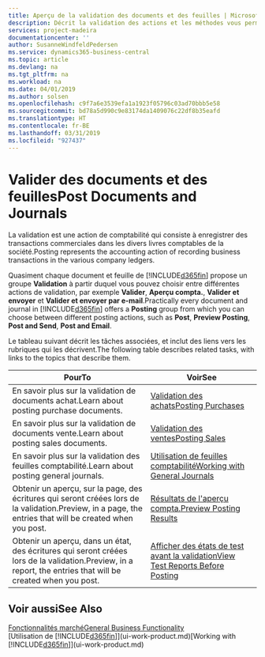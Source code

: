 ```yaml
---
title: Aperçu de la validation des documents et des feuilles | Microsoft Docs
description: Décrit la validation des actions et les méthodes vous permettant de valider des documents et des feuilles.
services: project-madeira
documentationcenter: ''
author: SusanneWindfeldPedersen
ms.service: dynamics365-business-central
ms.topic: article
ms.devlang: na
ms.tgt_pltfrm: na
ms.workload: na
ms.date: 04/01/2019
ms.author: solsen
ms.openlocfilehash: c9f7a6e3539efa1a1923f05796c03ad70bbb5e58
ms.sourcegitcommit: bd78a5d990c9e83174da1409076c22df8b35eafd
ms.translationtype: HT
ms.contentlocale: fr-BE
ms.lasthandoff: 03/31/2019
ms.locfileid: "927437"
---
```

# <a name="post-documents-and-journals"></a><span data-ttu-id="0f3d6-103">Valider des documents et des feuilles</span><span class="sxs-lookup"><span data-stu-id="0f3d6-103">Post Documents and Journals</span></span>
<span data-ttu-id="0f3d6-104">La validation est une action de comptabilité qui consiste à enregistrer des transactions commerciales dans les divers livres comptables de la société.</span><span class="sxs-lookup"><span data-stu-id="0f3d6-104">Posting represents the accounting action of recording business transactions in the various company ledgers.</span></span>

<span data-ttu-id="0f3d6-105">Quasiment chaque document et feuille de [!INCLUDE[d365fin](includes/d365fin_md.md)] propose un groupe **Validation** à partir duquel vous pouvez choisir entre différentes actions de validation, par exemple **Valider**, **Aperçu compta.**, **Valider et envoyer** et **Valider et envoyer par e-mail**.</span><span class="sxs-lookup"><span data-stu-id="0f3d6-105">Practically every document and journal in [!INCLUDE[d365fin](includes/d365fin_md.md)] offers a **Posting** group from which you can choose between different posting actions, such as **Post**, **Preview Posting**, **Post and Send**, **Post and Email**.</span></span>

<span data-ttu-id="0f3d6-106">Le tableau suivant décrit les tâches associées, et inclut des liens vers les rubriques qui les décrivent.</span><span class="sxs-lookup"><span data-stu-id="0f3d6-106">The following table describes related tasks, with links to the topics that describe them.</span></span>

| <span data-ttu-id="0f3d6-107">Pour</span><span class="sxs-lookup"><span data-stu-id="0f3d6-107">To</span></span> | <span data-ttu-id="0f3d6-108">Voir</span><span class="sxs-lookup"><span data-stu-id="0f3d6-108">See</span></span> |
| --- | --- |
| <span data-ttu-id="0f3d6-109">En savoir plus sur la validation de documents achat.</span><span class="sxs-lookup"><span data-stu-id="0f3d6-109">Learn about posting purchase documents.</span></span> |[<span data-ttu-id="0f3d6-110">Validation des achats</span><span class="sxs-lookup"><span data-stu-id="0f3d6-110">Posting Purchases</span></span>](ui-post-purchases.md) |
| <span data-ttu-id="0f3d6-111">En savoir plus sur la validation de documents vente.</span><span class="sxs-lookup"><span data-stu-id="0f3d6-111">Learn about posting sales documents.</span></span> |[<span data-ttu-id="0f3d6-112">Validation des ventes</span><span class="sxs-lookup"><span data-stu-id="0f3d6-112">Posting Sales</span></span>](ui-post-sales.md) |
| <span data-ttu-id="0f3d6-113">En savoir plus sur la validation des feuilles comptabilité.</span><span class="sxs-lookup"><span data-stu-id="0f3d6-113">Learn about posting general journals.</span></span> |[<span data-ttu-id="0f3d6-114">Utilisation de feuilles comptabilité</span><span class="sxs-lookup"><span data-stu-id="0f3d6-114">Working with General Journals</span></span>](ui-work-general-journals.md) |
| <span data-ttu-id="0f3d6-115">Obtenir un aperçu, sur la page, des écritures qui seront créées lors de la validation.</span><span class="sxs-lookup"><span data-stu-id="0f3d6-115">Preview, in a page, the entries that will be created when you post.</span></span> |[<span data-ttu-id="0f3d6-116">Résultats de l'aperçu compta.</span><span class="sxs-lookup"><span data-stu-id="0f3d6-116">Preview Posting Results</span></span>](ui-how-preview-post-results.md) |
| <span data-ttu-id="0f3d6-117">Obtenir un aperçu, dans un état, des écritures qui seront créées lors de la validation.</span><span class="sxs-lookup"><span data-stu-id="0f3d6-117">Preview, in a report, the entries that will be created when you post.</span></span> |[<span data-ttu-id="0f3d6-118">Afficher des états de test avant la validation</span><span class="sxs-lookup"><span data-stu-id="0f3d6-118">View Test Reports Before Posting</span></span>](ui-how-view-test-reports-posting.md) |

## <a name="see-also"></a><span data-ttu-id="0f3d6-119">Voir aussi</span><span class="sxs-lookup"><span data-stu-id="0f3d6-119">See Also</span></span>
[<span data-ttu-id="0f3d6-120">Fonctionnalités marché</span><span class="sxs-lookup"><span data-stu-id="0f3d6-120">General Business Functionality</span></span>](ui-across-business-areas.md)  
<span data-ttu-id="0f3d6-121">[Utilisation de [!INCLUDE[d365fin](includes/d365fin_md.md)]](ui-work-product.md)</span><span class="sxs-lookup"><span data-stu-id="0f3d6-121">[Working with [!INCLUDE[d365fin](includes/d365fin_md.md)]](ui-work-product.md)</span></span>

